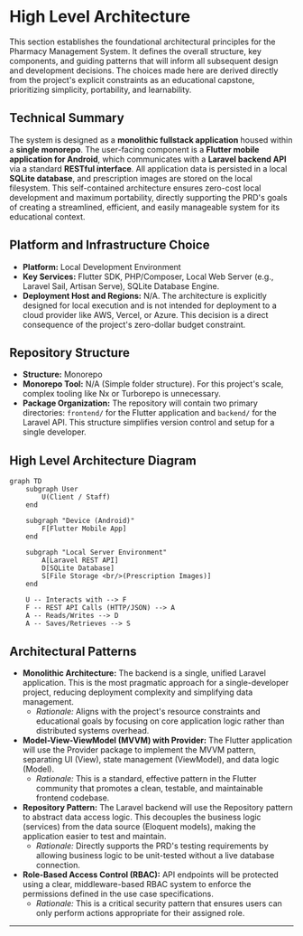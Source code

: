 # High Level Architecture

<!--docs/architecture/[title].md-->

This section establishes the foundational architectural principles for the Pharmacy Management System. It defines the overall structure, key components, and guiding patterns that will inform all subsequent design and development decisions. The choices made here are derived directly from the project's explicit constraints as an educational capstone, prioritizing simplicity, portability, and learnability.

## Technical Summary

The system is designed as a **monolithic fullstack application** housed within a **single monorepo**. The user-facing component is a **Flutter mobile application for Android**, which communicates with a **Laravel backend API** via a standard **RESTful interface**. All application data is persisted in a local **SQLite database**, and prescription images are stored on the local filesystem. This self-contained architecture ensures zero-cost local development and maximum portability, directly supporting the PRD's goals of creating a streamlined, efficient, and easily manageable system for its educational context.

## Platform and Infrastructure Choice

-   **Platform:** Local Development Environment
-   **Key Services:** Flutter SDK, PHP/Composer, Local Web Server (e.g., Laravel Sail, Artisan Serve), SQLite Database Engine.
-   **Deployment Host and Regions:** N/A. The architecture is explicitly designed for local execution and is not intended for deployment to a cloud provider like AWS, Vercel, or Azure. This decision is a direct consequence of the project's zero-dollar budget constraint.

## Repository Structure

-   **Structure:** Monorepo
-   **Monorepo Tool:** N/A (Simple folder structure). For this project's scale, complex tooling like Nx or Turborepo is unnecessary.
-   **Package Organization:** The repository will contain two primary directories: `frontend/` for the Flutter application and `backend/` for the Laravel API. This structure simplifies version control and setup for a single developer.

## High Level Architecture Diagram

```mermaid
graph TD
    subgraph User
        U(Client / Staff)
    end

    subgraph "Device (Android)"
        F[Flutter Mobile App]
    end

    subgraph "Local Server Environment"
        A[Laravel REST API]
        D[SQLite Database]
        S[File Storage <br/>(Prescription Images)]
    end

    U -- Interacts with --> F
    F -- REST API Calls (HTTP/JSON) --> A
    A -- Reads/Writes --> D
    A -- Saves/Retrieves --> S
```

## Architectural Patterns

-   **Monolithic Architecture:** The backend is a single, unified Laravel application. This is the most pragmatic approach for a single-developer project, reducing deployment complexity and simplifying data management.
    -   *Rationale:* Aligns with the project's resource constraints and educational goals by focusing on core application logic rather than distributed systems overhead.
-   **Model-View-ViewModel (MVVM) with Provider:** The Flutter application will use the Provider package to implement the MVVM pattern, separating UI (View), state management (ViewModel), and data logic (Model).
    -   *Rationale:* This is a standard, effective pattern in the Flutter community that promotes a clean, testable, and maintainable frontend codebase.
-   **Repository Pattern:** The Laravel backend will use the Repository pattern to abstract data access logic. This decouples the business logic (services) from the data source (Eloquent models), making the application easier to test and maintain.
    -   *Rationale:* Directly supports the PRD's testing requirements by allowing business logic to be unit-tested without a live database connection.
-   **Role-Based Access Control (RBAC):** API endpoints will be protected using a clear, middleware-based RBAC system to enforce the permissions defined in the use case specifications.
    -   *Rationale:* This is a critical security pattern that ensures users can only perform actions appropriate for their assigned role.

---
